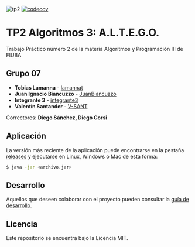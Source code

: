 ![tp2](https://github.com/lamannat/TP2_grupal/actions/workflows/build.yml/badge.svg) [![codecov](https://codecov.io/gh/lamannat/TP2_grupal/branch/master/graph/badge.svg)](https://codecov.io/gh/lamannat/TP2_grupal)

# TP2 Algoritmos 3: A.L.T.E.G.O. 

Trabajo Práctico número 2 de la materia Algoritmos y Programación III de FIUBA

## Grupo 07

* **Tobias Lamanna** - [lamannat](https://github.com/lamannat)
* **Juan Ignacio Biancuzzo** - [JuanBiancuzzo](https://github.com/JuanBiancuzzo)
* **Integrante 3** - [integrante3](https://github.com/integrante3)
* **Valentín Santander** - [V-SANT](https://github.com/V-SANT)

Correctores: **Diego Sánchez, Diego Corsi**

## Aplicación

La versión más reciente de la aplicación puede encontrarse en la pestaña [releases](https://github.com/lamannat/TP2_grupal/releases/latest) y ejecutarse en Linux, Windows o Mac de esta forma:

```bash
$ java -jar <archivo.jar>
```

## Desarrollo

Aquellos que deseen colaborar con el proyecto pueden consultar la [guía de desarrollo](./docs/Desarrollo.md).

## Licencia

Este repositorio se encuentra bajo la Licencia MIT.


